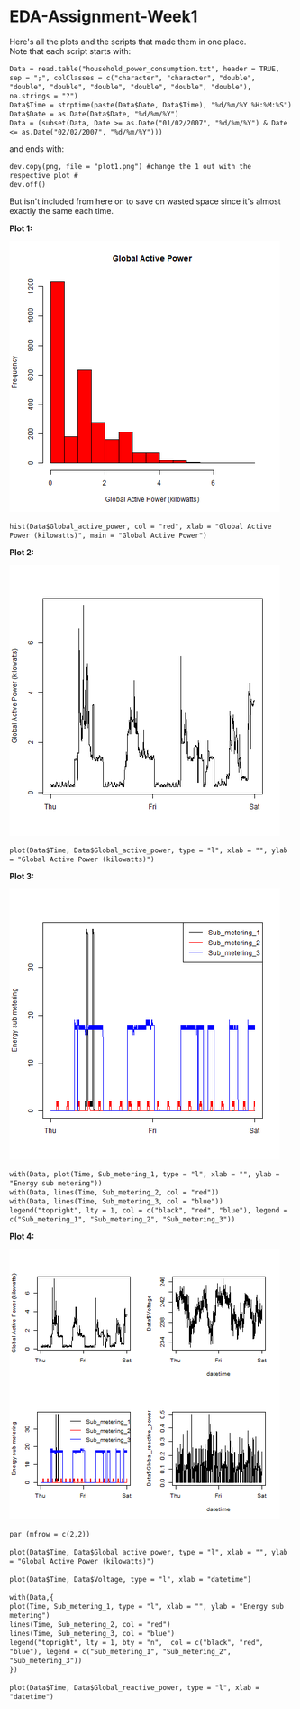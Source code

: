 # EDA-Assignment-Week1  

Here's all the plots and the scripts that made them in one place.  
Note that each script starts with:

    Data = read.table("household_power_consumption.txt", header = TRUE, sep = ";", colClasses = c("character", "character", "double", "double", "double", "double", "double", "double", "double"), na.strings = "?")
    Data$Time = strptime(paste(Data$Date, Data$Time), "%d/%m/%Y %H:%M:%S")
    Data$Date = as.Date(Data$Date, "%d/%m/%Y")
    Data = (subset(Data, Date >= as.Date("01/02/2007", "%d/%m/%Y") & Date <= as.Date("02/02/2007", "%d/%m/%Y")))

and ends with:  

    dev.copy(png, file = "plot1.png") #change the 1 out with the respective plot #
    dev.off()
But isn't included from here on to save on wasted space since it's almost exactly the same each time.  


**Plot 1:**  
  
![](plot1.png)  
  
    hist(Data$Global_active_power, col = "red", xlab = "Global Active Power (kilowatts)", main = "Global Active Power")
  
**Plot 2:**  

![](plot2.png)  

    plot(Data$Time, Data$Global_active_power, type = "l", xlab = "", ylab = "Global Active Power (kilowatts)")

**Plot 3:**  

![](plot3.png)  

    with(Data, plot(Time, Sub_metering_1, type = "l", xlab = "", ylab = "Energy sub metering"))
    with(Data, lines(Time, Sub_metering_2, col = "red"))
    with(Data, lines(Time, Sub_metering_3, col = "blue"))
    legend("topright", lty = 1, col = c("black", "red", "blue"), legend = c("Sub_metering_1", "Sub_metering_2", "Sub_metering_3"))

**Plot 4:**  

![](plot4.png)  

    par (mfrow = c(2,2))
    
    plot(Data$Time, Data$Global_active_power, type = "l", xlab = "", ylab = "Global Active Power (kilowatts)")
    
    plot(Data$Time, Data$Voltage, type = "l", xlab = "datetime")
    
    with(Data,{ 
    plot(Time, Sub_metering_1, type = "l", xlab = "", ylab = "Energy sub metering")
    lines(Time, Sub_metering_2, col = "red")
    lines(Time, Sub_metering_3, col = "blue")
    legend("topright", lty = 1, bty = "n",  col = c("black", "red", "blue"), legend = c("Sub_metering_1", "Sub_metering_2", "Sub_metering_3"))
    })
    
    plot(Data$Time, Data$Global_reactive_power, type = "l", xlab = "datetime")

